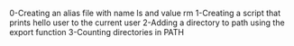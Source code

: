 0-Creating an alias file with name ls and value rm
1-Creating a script that prints hello user to the current user
2-Adding a directory to path using the export function
3-Counting directories in PATH

